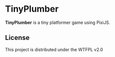 TinyPlumber
===========

**TinyPlumber** is a tiny platformer game using PixiJS.

## License

This project is distributed under the WTFPL v2.0
